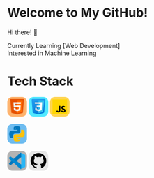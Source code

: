 # Welcome to My GitHub!

Hi there! 👋

Currently Learning [Web Development] <br>
Interested in Machine Learning
# Tech Stack
<img src="Logo/HTML5.png" width="45" height="auto"> <img src="Logo/CSS.png" width = "45" height = "auto"> <img src="Logo/Javascript.png" width="45" height="auto"> 

<img src="Logo/Python.png" width="45" height="auto"> 

<img src="Logo/vscode.png" width="45" height="auto"> <img src="Logo/Github.png" width="45" height="auto"> 

